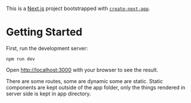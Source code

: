 This is a [Next.js](https://nextjs.org/) project bootstrapped with [`create-next-app`](https://github.com/vercel/next.js/tree/canary/packages/create-next-app).

# Getting Started

First, run the development server:

```
npm run dev

```

Open [http://localhost:3000](http://localhost:3000) with your browser to see the result. <br>

There are some routes, some are dynamic some are static. Static components are kept outside of the app folder, only the things rendered in server side is kept in app directory.

